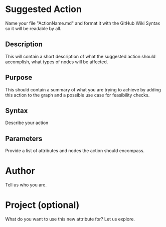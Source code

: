 # Suggested Action

Name your file "ActionName.md" and format it with the GitHub Wiki Syntax so it will be readable by all.

## Description

This will contain a short description of what the suggested action should accomplish, what types of nodes will be affected.

## Purpose

This should contain a summary of what you are trying to achieve by adding this action to the graph and a possible use case for
feasibility checks.

## Syntax

Describe your action

## Parameters

Provide a list of attributes and nodes the action should encompass.

# Author

Tell us who you are.

# Project (optional)

What do you want to use this new attribute for? Let us explore.